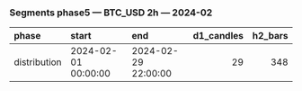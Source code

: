 ### Segments phase5 — BTC_USD 2h — 2024-02

| phase        | start               | end                 |   d1_candles |   h2_bars |
|:-------------|:--------------------|:--------------------|-------------:|----------:|
| distribution | 2024-02-01 00:00:00 | 2024-02-29 22:00:00 |           29 |       348 |